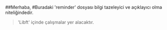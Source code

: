 ##Merhaba,
#Buradaki 'reminder' dosyası bilgi tazeleyici ve açıklayıcı olma niteliğindedir.
>'Libft' içinde çalışmalar yer alacaktır.
